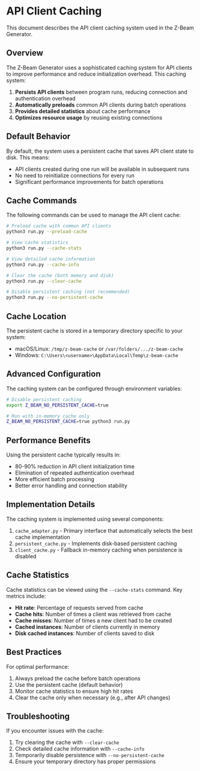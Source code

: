 # API Client Caching

This document describes the API client caching system used in the Z-Beam Generator.

## Overview

The Z-Beam Generator uses a sophisticated caching system for API clients to improve performance and reduce initialization overhead. This caching system:

1. **Persists API clients** between program runs, reducing connection and authentication overhead
2. **Automatically preloads** common API clients during batch operations
3. **Provides detailed statistics** about cache performance
4. **Optimizes resource usage** by reusing existing connections

## Default Behavior

By default, the system uses a persistent cache that saves API client state to disk. This means:

- API clients created during one run will be available in subsequent runs
- No need to reinitialize connections for every run
- Significant performance improvements for batch operations

## Cache Commands

The following commands can be used to manage the API client cache:

```bash
# Preload cache with common API clients
python3 run.py --preload-cache

# View cache statistics
python3 run.py --cache-stats

# View detailed cache information
python3 run.py --cache-info

# Clear the cache (both memory and disk)
python3 run.py --clear-cache

# Disable persistent caching (not recommended)
python3 run.py --no-persistent-cache
```

## Cache Location

The persistent cache is stored in a temporary directory specific to your system:

- macOS/Linux: `/tmp/z-beam-cache` or `/var/folders/.../z-beam-cache`
- Windows: `C:\Users\<username>\AppData\Local\Temp\z-beam-cache`

## Advanced Configuration

The caching system can be configured through environment variables:

```bash
# Disable persistent caching
export Z_BEAM_NO_PERSISTENT_CACHE=true

# Run with in-memory cache only
Z_BEAM_NO_PERSISTENT_CACHE=true python3 run.py
```

## Performance Benefits

Using the persistent cache typically results in:

- 80-90% reduction in API client initialization time
- Elimination of repeated authentication overhead
- More efficient batch processing
- Better error handling and connection stability

## Implementation Details

The caching system is implemented using several components:

1. `cache_adapter.py` - Primary interface that automatically selects the best cache implementation
2. `persistent_cache.py` - Implements disk-based persistent caching
3. `client_cache.py` - Fallback in-memory caching when persistence is disabled

## Cache Statistics

Cache statistics can be viewed using the `--cache-stats` command. Key metrics include:

- **Hit rate**: Percentage of requests served from cache
- **Cache hits**: Number of times a client was retrieved from cache
- **Cache misses**: Number of times a new client had to be created
- **Cached instances**: Number of clients currently in memory
- **Disk cached instances**: Number of clients saved to disk

## Best Practices

For optimal performance:

1. Always preload the cache before batch operations
2. Use the persistent cache (default behavior)
3. Monitor cache statistics to ensure high hit rates
4. Clear the cache only when necessary (e.g., after API changes)

## Troubleshooting

If you encounter issues with the cache:

1. Try clearing the cache with `--clear-cache`
2. Check detailed cache information with `--cache-info`
3. Temporarily disable persistence with `--no-persistent-cache`
4. Ensure your temporary directory has proper permissions
